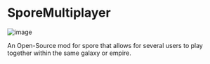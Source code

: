 # SporeMultiplayer
![image](https://github.com/NeDether/SporeMultiplayer/assets/117329895/bfb54538-acec-4004-b596-a9a40194a4a1)

An Open-Source mod for spore that allows for several users to play together within the same galaxy or empire.

